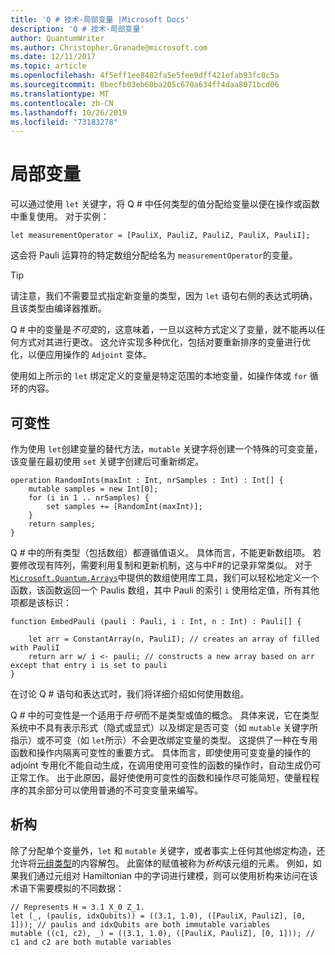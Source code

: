 ```yaml
---
title: 'Q # 技术-局部变量 |Microsoft Docs'
description: 'Q # 技术-局部变量'
author: QuantumWriter
ms.author: Christopher.Granade@microsoft.com
ms.date: 12/11/2017
ms.topic: article
ms.openlocfilehash: 4f5eff1ee8482fa5e5fee9dff421efab93fc0c5a
ms.sourcegitcommit: 8becfb03eb60ba205c670a634ff4daa8071bcd06
ms.translationtype: MT
ms.contentlocale: zh-CN
ms.lasthandoff: 10/26/2019
ms.locfileid: "73183278"
---
```

# <a name="local-variables"></a>局部变量 #

可以通过使用 `let` 关键字，将 Q # 中任何类型的值分配给变量以便在操作或函数中重复使用。
对于实例：

```qsharp
let measurementOperator = [PauliX, PauliZ, PauliZ, PauliX, PauliI];
```

这会将 Pauli 运算符的特定数组分配给名为 `measurementOperator`的变量。

> [!TIP]
> 请注意，我们不需要显式指定新变量的类型，因为 `let` 语句右侧的表达式明确，且该类型由编译器推断。 

Q # 中的变量是*不可变*的，这意味着，一旦以这种方式定义了变量，就不能再以任何方式对其进行更改。
这允许实现多种优化，包括对要重新排序的变量进行优化，以便应用操作的 `Adjoint` 变体。

使用如上所示的 `let` 绑定定义的变量是特定范围的本地变量，如操作体或 `for` 循环的内容。


## <a name="mutability"></a>可变性 ##

作为使用 `let`创建变量的替代方法，`mutable` 关键字将创建一个特殊的可变变量，该变量在最初使用 `set` 关键字创建后可重新绑定。

```qsharp
operation RandomInts(maxInt : Int, nrSamples : Int) : Int[] {
    mutable samples = new Int[0];
    for (i in 1 .. nrSamples) {
        set samples += [RandomInt(maxInt)];
    }
    return samples;
}
```

Q # 中的所有类型（包括数组）都遵循值语义。 具体而言，不能更新数组项。 若要修改现有阵列，需要利用复制和更新机制，这与中F#的记录非常类似。 对于[`Microsoft.Quantum.Arrays`](xref:microsoft.quantum.arrays)中提供的数组使用库工具，我们可以轻松地定义一个函数，该函数返回一个 Paulis 数组，其中 Pauli 的索引 `i` 使用给定值，所有其他项都是该标识： 

```qsharp
function EmbedPauli (pauli : Pauli, i : Int, n : Int) : Pauli[] {
    
    let arr = ConstantArray(n, PauliI); // creates an array of filled with PauliI
    return arr w/ i <- pauli; // constructs a new array based on arr except that entry i is set to pauli
}
```

在讨论 Q # 语句和表达式时，我们将详细介绍如何使用数组。 

Q # 中的可变性是一个适用于*符号*而不是类型或值的概念。 具体来说，它在类型系统中不具有表示形式（隐式或显式）以及绑定是否可变（如 `mutable` 关键字所指示）或不可变（如 `let`所示）不会更改绑定变量的类型。 这提供了一种在专用函数和操作内隔离可变性的重要方式。
具体而言，即使使用可变变量的操作的 adjoint 专用化不能自动生成，在调用使用可变性的函数的操作时，自动生成仍可正常工作。
出于此原因，最好使使用可变性的函数和操作尽可能简短，使量程程序的其余部分可以使用普通的不可变变量来编写。


## <a name="deconstruction"></a>析构 ##

除了分配单个变量外，`let` 和 `mutable` 关键字，或者事实上任何其他绑定构造，还允许将[元组类型](xref:microsoft.quantum.language.type-model#tuple-types)的内容解包。
此窗体的赋值被称为*析构*该元组的元素。
例如，如果我们通过元组对 Hamiltonian 中的字词进行建模，则可以使用析构来访问在该术语下需要模拟的不同数据：

```qsharp
// Represents H = 3.1 X_0 Z_1.
let (_, (paulis, idxQubits)) = ((3.1, 1.0), ([PauliX, PauliZ], [0, 1])); // paulis and idxQubits are both immutable variables
mutable ((c1, c2), _) = ((3.1, 1.0), ([PauliX, PauliZ], [0, 1])); // c1 and c2 are both mutable variables
```


